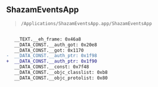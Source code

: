 ## ShazamEventsApp

> `/Applications/ShazamEventsApp.app/ShazamEventsApp`

```diff

   __TEXT.__eh_frame: 0x46a8
   __DATA_CONST.__auth_got: 0x20e8
   __DATA_CONST.__got: 0x1170
-  __DATA_CONST.__auth_ptr: 0x1f98
+  __DATA_CONST.__auth_ptr: 0x1f90
   __DATA_CONST.__const: 0x7f48
   __DATA_CONST.__objc_classlist: 0xb8
   __DATA_CONST.__objc_protolist: 0x80

```
